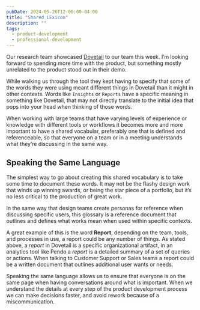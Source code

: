 ```yaml
---
pubDate: 2024-05-26T12:00:00-04:00
title: "Shared LExicon"
description: ""
tags:
  - product-development
  - professional-development
---
```


Our research team showcased [Dovetail](https://dovetail.com/) to our team this week. I’m looking forward to spending more time with the product, but something mostly unrelated to the product stood out in their demo.

While walking us through the tool they kept having to specify that some of the words they were using meant different things in Dovetail than it might in other contexts. Words like `Insights` or `Reports` have a specific meaning in something like Dovetail, that may not directly translate to the initial idea that pops into your head when thinking of those words.

When working with large teams that have varying levels of experience or knowledge with different tools or workflows it becomes more and more important to have a shared vocabular, preferably one that is defined and referenceable, so that everyone on a team or in a meeting understands what they’re discussing in the same way.

## Speaking the Same Language

The simplest way to go about creating this shared vocabulary is to take some time to document these words. It may not be the flashy design work that winds up winning awards, or being the star piece of a portfolio, but it’s no less critical to the production of great work.

In the same way that design teams create personas for reference when discussing specific users, this glossary is a reference document that outlines and defines what works mean when used within specific contexts.

A great example of this is the word **Report**, depending on the team, tools, and processes in use, a report could be any number of things. As stated above, a _report_ in Dovetail is a specific organizational artifact, in an analytics tool like Pendo a _report_ is a detailed summary of a set of queries or actions. When talking to Customer Support or Sales teams a report could be a written document that outlines additional user wants or needs.

Speaking the same language allows us to ensure that everyone is on the same page when having conversations around what is important. When we understand the details at every step of the product development process we can make decisions faster, and avoid rework because of a miscommunication.
